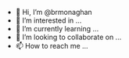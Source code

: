 - 👋 Hi, I’m @brmonaghan
- 👀 I’m interested in ...
- 🌱 I’m currently learning ...
- 💞️ I’m looking to collaborate on ...
- 📫 How to reach me ...

<!---
brmonaghan/brmonaghan is a ✨ special ✨ repository because its `README.md` (this file) appears on your GitHub profile.
You can click the Preview link to take a look at your changes.
--->
